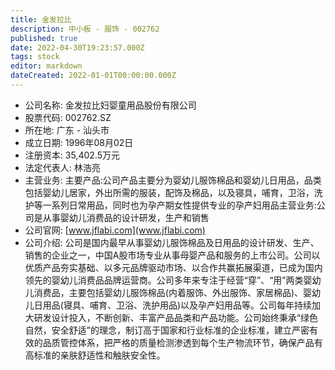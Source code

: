 ```yaml
---
title: 金发拉比
description: 中小板 - 服饰 - 002762
published: true
date: 2022-04-30T19:23:57.000Z
tags: stock
editor: markdown
dateCreated: 2022-01-01T00:00:00.000Z
---
```


- 公司名称: 金发拉比妇婴童用品股份有限公司
- 股票代码: 002762.SZ
- 所在地: 广东 - 汕头市
- 成立日期: 1996年08月02日
- 注册资本: 35,402.5万元
- 法定代表人: 林浩亮
- 主营业务: 主要产品:公司产品主要分为婴幼儿服饰棉品和婴幼儿日用品，品类包括婴幼儿居家，外出所需的服装，配饰及棉品，以及寝具，哺育，卫浴，洗护等一系列日常用品，同时也为孕产期女性提供专业的孕产妇用品主营业务:公司是从事婴幼儿消费品的设计研发，生产和销售
- 公司官网: [www.jflabi.com](www.jflabi.com)
- 公司介绍: 公司是国内最早从事婴幼儿服饰棉品及日用品的设计研发、生产、销售的企业之一，中国A股市场专业从事母婴产品和服务的上市公司。公司以优质产品夯实基础、以多元品牌驱动市场、以合作共赢拓展渠道，已成为国内领先的婴幼儿消费品品牌运营商。公司多年来专注于经营“穿”、“用”两类婴幼儿消费品，主要包括婴幼儿服饰棉品(内着服饰、外出服饰、家居棉品)、婴幼儿日用品(寝具、哺育、卫浴、洗护用品)以及孕产妇用品等。公司每年持续加大研发设计投入，不断创新、丰富产品品类和产品功能。公司始终秉承“绿色自然，安全舒适”的理念，制订高于国家和行业标准的企业标准，建立严密有效的品质管控体系，把严格的质量检测渗透到每个生产物流环节，确保产品有高标准的亲肤舒适性和触肤安全性。



